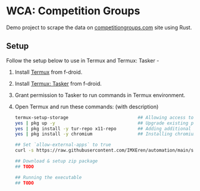 # WCA: Competition Groups

Demo project to scrape the data on [competitiongroups.com](https://www.competitiongroups.com) site using Rust.

## Setup

Follow the setup below to use in Termux and Termux: Tasker -

1. Install [Termux](https://f-droid.org/en/packages/com.termux/) from f-droid.
2. Install [Termux: Tasker](https://f-droid.org/en/packages/com.termux.tasker/) from f-droid.
3. Grant permission to Tasker to run commands in Termux environment.
4. Open Termux and run these commands: (with description)

    ```bash
    termux-setup-storage                          ## Allowing access to /storage/emulated/0 (or /sdcard)
    yes | pkg up -y                               ## Upgrade existing packages
    yes | pkg install -y tur-repo x11-repo        ## Adding additional repos to extend package list
    yes | pkg install -y chromium                 ## Installing chromium browser with chromedriver

    ## Set `allow-external-apps` to true
    curl -s https://raw.githubusercontent.com/IMXEren/automation/main/scripts/allow_external_apps.sh | bash

    ## Download & setup zip package
    ## TODO

    ## Running the executable
    ## TODO
    ```
